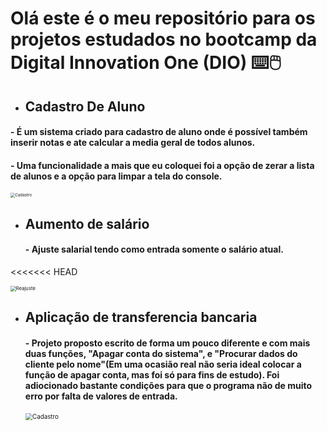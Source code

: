 # Olá este é o meu repositório para os projetos estudados no bootcamp da Digital Innovation One (DIO) :keyboard::computer_mouse:

- ## Cadastro De Aluno

####         - É um sistema criado para cadastro de aluno onde é possível também inserir notas e ate calcular a media geral de todos alunos.

####        - Uma funcionalidade a mais que eu coloquei foi a opção de zerar a lista de alunos e a opção para limpar a tela do console.

<img src="https://i.postimg.cc/pT96tnKc/Screenshot-1.png" alt="Cadastro" style="zoom:45%;" />

- ## Aumento de salário  

    ####      - Ajuste salarial tendo como entrada somente o salário atual.
<<<<<<< HEAD

<img src="https://i.postimg.cc/bNJd2SSv/Reajuste.jpg" alt="Reajuste" style="zoom:55%;" />

- ## Aplicação de transferencia bancaria

  #### - Projeto proposto escrito de forma um pouco diferente e com mais duas funções, "Apagar conta do sistema", e "Procurar dados do cliente pelo nome"(Em uma ocasião real não seria ideal colocar a função de apagar conta, mas foi só para fins de estudo). Foi adiocionado bastante condições para que o programa não de muito erro por falta de valores de entrada.

  <img src="https://i.postimg.cc/XYL1y1rR/Screenshot-4.png" alt="Cadastro" style="zoom:70%;" />

